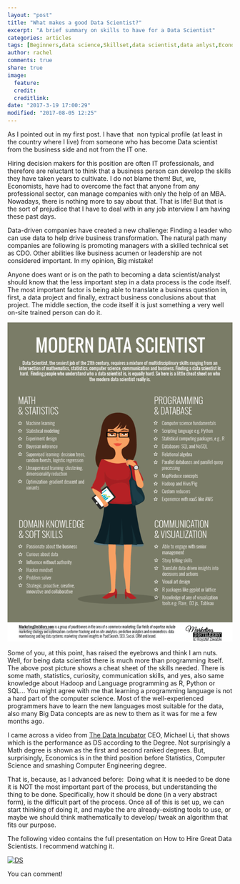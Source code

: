 ```yaml
---
layout: "post"
title: "What makes a good Data Scientist?"
excerpt: "A brief summary on skills to have for a Data Scientist"
categories: articles
tags: [Beginners,data science,Skillset,data scientist,data anlyst,Economist,Modern Data Scientist]
author: rachel
comments: true
share: true
image:
  feature:
  credit:
  creditlink:
date: "2017-3-19 17:00:29"
modified: "2017-08-05 12:25"
---
```


As I pointed out in my first post. I have that  non typical profile (at least in the country where I live) from someone who has become Data scientist from the business side and not from the IT one.

Hiring decision makers for this position are often IT professionals, and therefore are reluctant to think that a business person can develop the skills they have taken years to cultivate. I do not blame them! But, we, Economists, have had to overcome the fact that anyone from any professional sector, can manage companies with only the help of an MBA.  Nowadays, there is nothing more to say about that. That is life! But that is the sort of prejudice that I have to deal with in any job interview I am having these past days.

Data-driven companies have created a new challenge: Finding a leader who can use data to help drive business transformation. The natural path many companies are following is promoting managers with a skilled technical set as CDO. Other abilities like business acumen or leadership are not considered important. In my opinion, Big mistake!

Anyone does want or is on the path to becoming a data scientist/analyst should know that the less important step in a data process is the code itself. The most important factor is being able to translate a business question in, first, a data project and finally, extract business conclusions about that project. The middle section, the code itself it is just something a very well on-site trained person can do it.

![Modern Data Scientist](images/modern-data-scientist.png)

Some of you, at this point, has raised the eyebrows and think I am nuts. Well, for being data scientist there is much more than programming itself.  The above post picture shows a cheat sheet of the skills needed. There is some math, statistics, curiosity, communication skills, and yes, also same knowledge about Hadoop and Language programming as R, Python or SQL... You might agree with me that learning a programming language is not a hard part of the computer science. Most of the well-experienced programmers have to learn the new languages most suitable for the data, also many Big Data concepts are as new to them as it was for me a few months ago.

I came across a video from [The Data Incubator][edf4d13d] CEO, Michael Li, that shows which is the performance as DS according to the Degree. Not surprisingly a Math degree is shown as the first and second ranked degrees. But, surprisingly, Economics is in the third position before Statistics, Computer Science and smashing Computer Engineering degree.

  [edf4d13d]: https://www.thedataincubator.com/ "The Data Incubator"

That is, because, as I advanced before:  Doing what it is needed to be done it is NOT the most important part of the process, but understanding the thing to be done. Specifically, how it should be done (in a very abstract form), is the difficult part of the process. Once all of this is set up, we can start thinking of doing it, and maybe the are already-existing tools to use, or maybe we should think mathematically to develop/ tweak an algorithm that fits our purpose.

The following video contains the full presentation on How to Hire Great Data Scientists. I recommend watching it.

[![DS](http://img.youtube.com/vi/D_sUwvHuweU/0.jpg)](http://www.youtube.com/watch?v=D_sUwvHuweU "How to Hire a DS")

You can comment!
